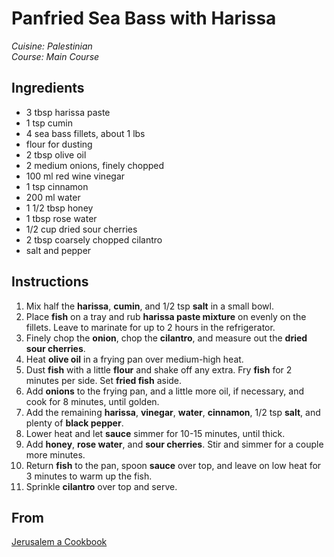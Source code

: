 # Panfried Sea Bass with Harissa

_Cuisine:  Palestinian_<br />
_Course:  Main Course_

## Ingredients

- 3 tbsp harissa paste
- 1 tsp cumin
- 4 sea bass fillets, about 1 lbs
- flour for dusting
- 2 tbsp olive oil
- 2 medium onions, finely chopped
- 100 ml red wine vinegar
- 1 tsp cinnamon
- 200 ml water
- 1 1/2 tbsp honey
- 1 tbsp rose water
- 1/2 cup dried sour cherries
- 2 tbsp coarsely chopped cilantro
- salt and pepper

## Instructions

1. Mix half the **harissa**, **cumin**, and 1/2 tsp **salt** in a small bowl.
1. Place **fish** on a tray and rub **harissa paste mixture** on evenly on the fillets.  Leave to marinate for up to 2 hours in the refrigerator.
1. Finely chop the **onion**, chop the **cilantro**, and measure out the **dried sour cherries**.
1. Heat **olive oil** in a frying pan over medium-high heat.
1. Dust **fish** with a little **flour** and shake off any extra.  Fry **fish** for 2 minutes per side.  Set **fried fish** aside.
1. Add **onions** to the frying pan, and a little more oil, if necessary, and cook for 8 minutes, until golden.
1. Add the remaining **harissa**, **vinegar**, **water**, **cinnamon**, 1/2 tsp **salt**, and plenty of **black pepper**.
1. Lower heat and let **sauce** simmer for 10-15 minutes, until thick.
1. Add **honey**, **rose water**, and **sour cherries**.  Stir and simmer for a couple more minutes.
1. Return **fish** to the pan, spoon **sauce** over top, and leave on low heat for 3 minutes to warm up the fish.
1. Sprinkle **cilantro** over top and serve.

## From

[Jerusalem a Cookbook](https://www.amazon.com/Jerusalem-Cookbook-Yotam-Ottolenghi/dp/1607743949)